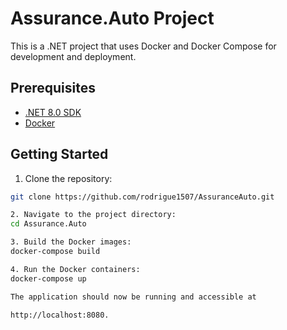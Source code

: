 # Assurance.Auto Project

This is a .NET project that uses Docker and Docker Compose for development and deployment.

## Prerequisites

- [.NET 8.0 SDK](https://dotnet.microsoft.com/download)
- [Docker](https://www.docker.com/products/docker-desktop)

## Getting Started

1. Clone the repository:

```bash
git clone https://github.com/rodrigue1507/AssuranceAuto.git

2. Navigate to the project directory:
cd Assurance.Auto

3. Build the Docker images:
docker-compose build

4. Run the Docker containers:
docker-compose up

The application should now be running and accessible at 

http://localhost:8080.
